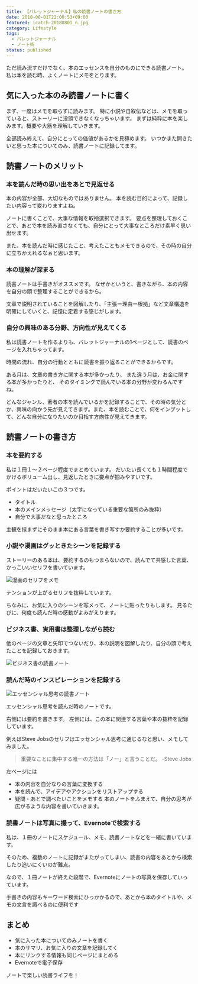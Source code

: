 ```yaml
---
title: 【バレットジャーナル】私の読書ノートの書き方
date: 2018-08-01T22:00:53+09:00
featured: icatch-20180801_n.jpg
category: Lifestyle
tags:
  - バレットジャーナル
  - ノート術
status: published
---
```


ただ読み流すだけでなく、本のエッセンスを自分のものにできる読書ノート。
私は本を読む時、よくノートにメモをとります。

## 気に入った本のみ読書ノートに書く

まず、一度はメモを取らずに読みます。
特に小説や自叙伝などは、メモを取っていると、ストーリーに没頭できなくなっちゃいます。
まずは純粋に本を楽しみます。概要や大筋を理解していきます。

全部読み終えて、自分にとっての価値があるかを見極めます。
いつかまた開きたいと思った本についてのみ、読書ノートに記録してます。

## 読書ノートのメリット

### 本を読んだ時の思い出をあとで見返せる

本の内容が全部、大切なものではありません。
本を読む目的によって、記録したい内容って変わりますよね。

ノートに書くことで、大事な情報を取捨選択できます。
要点を整理しておくことで、あとで本を読み直さなくても、自分にとって大事なところだけ素早く思い出せます。

また、本を読んだ時に感じたこと、考えたこともメモできるので、その時の自分に立ちかえれるなぁと思います。

### 本の理解が深まる

読書ノートは手書きがオススメです。
なぜかというと、書きながら、本の内容を自分の頭で整理することができるから。

文章で説明されていることを図解したり、「主張ー理由ー根拠」など文章構造を明確にしていくと、記憶に定着する感じがします。

### 自分の興味のある分野、方向性が見えてくる

私は読書ノートを作るよりも、バレットジャーナルの1ページとして、読書のページを入れちゃってます。

時間の流れ、自分の行動とともに読書を振り返ることができるからです。

ある月は、文章の書き方に関する本が多かったり、
また違う月は、お金に関する本が多かったりと、
そのタイミングで読んでいる本の分野が変わるんですね。

どんなジャンル、著者の本を読んでいるかを記録することで、その時の気分とか、興味の向かう先が見えてきます。また、本を読むことで、何をインプットして、どんな自分になりたいのか目指す方向性が見えてきます。

## 読書ノートの書き方

### 本を要約する

私は１冊１〜２ページ程度でまとめています。
だいたい長くても１時間程度でかけるボリューム出し、見返したときに要点が掴みやすいです。

ポイントはだいたいこの３つです。

* タイトル
* 本のメインメッセージ（太字になっている重要な箇所のみ抜粋）
* 自分で大事だなと思ったところ

主観を挟まずにそのまま本にある言葉を書き写すか要約することが多いです。

### 小説や漫画はグッときたシーンを記録する

ストーリーのある本は、要約するのもつまらないので、読んでて共感した言葉、かっこいいセリフを書いています。

![漫画のセリフをメモ](ss-note-01.jpg)

テンションが上がるセリフを抜粋しています。

ちなみに、お気に入りのシーンを写メって、ノートに貼ったりもします。
見るたびに、何度も読んだ時の感動がよみがえります。

### ビジネス書、実用書は整理しながら読む

他のページの文章と矢印でつないだり、本の説明を図解したり、自分の頭で考えたことを記録しておきます。

![ビジネス書の読書ノート](ss-note-02.jpg)

### 読んだ時のインスピレーションを記録する

![エッセンシャル思考の読書ノート](ss-note-03.jpg)

エッセンシャル思考を読んだ時のノートです。

右側には要約を書きます。
左側には、この本に関連する言葉や本の抜粋を記録しています。

例えばSteve Jobsのセリフはエッセンシャル思考に通じるなと思い、メモしてみました。

> 重要なことに集中する唯一の方法は「ノー」と言うことだ。
> -Steve Jobs


左ページには

* 本の内容を自分なりの言葉に変換する
* 本を読んで、アイデアやアクションをリストアップする
* 疑問・あとで調べたいことをメモする
 本のノートをふまえて、自分の思考が広がるような内容を書いていきます。

### 読書ノートは写真に撮って、Evernoteで検索する

私は、１冊のノートにスケジュール、メモ、読書ノートなどを一緒に書いています。

そのため、複数のノートに記録がまたがってしまい、読書の内容をあとから検索したり追いにくいのが難点。

なので、１冊ノートが終えた段階で、Evernoteにノートの写真を保存していっています。

手書きの内容もキーワード検索にひっかかるので、あとから本のタイトルや、メモの文言を調べるのに便利です

## まとめ

* 気に入った本についてのみノートを書く
* 本のサマリ、お気に入りの文章を記録してく
* 本にリンクする情報も同じページにまとめる
* Evernoteで電子保存

ノートで楽しい読書ライフを！
